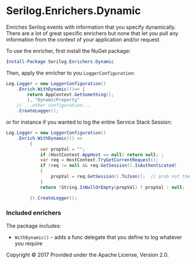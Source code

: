 # Serilog.Enrichers.Dynamic

Enriches Serilog events with information that you specify dynamically.  There are a lot of great specific enrichers but none that let you pull any information from the context of your application and/or request.
 
To use the enricher, first install the NuGet package:

```powershell
Install-Package Serilog.Enrichers.Dynamic
```

Then, apply the enricher to you `LoggerConfiguration`:

```csharp
Log.Logger = new LoggerConfiguration()
    .Enrich.WithDynamic(()=> {
    	return AppContext.GetSomething(); 
    	}, "DynamicProperty"
    // ...other configuration...
    .CreateLogger();
```

or for instance if you wanted to log the entire Service Stack Session:

```csharp
Log.Logger = new LoggerConfiguration()
    .Enrich.WithDynamic(() =>
         {
             var propVal = "";
             if (HostContext.AppHost == null) return null; ;
             var req = HostContext.TryGetCurrentRequest();
             if (req != null && req.GetSession().IsAuthenticated)
             {
                 propVal = req.GetSession().ToJson();  // prob not the best idea but hey
             }
             return !String.IsNullOrEmpty(propVal) ? propVal : null;

         }).CreateLogger();
```

### Included enrichers

The package includes:

 * `WithDynamic()` - adds a func delegate that you define to log whatever you require
 

Copyright © 2017  Provided under the Apache License, Version 2.0.
